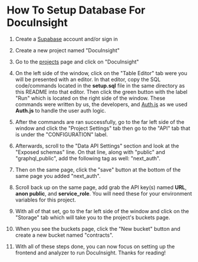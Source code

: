 # How To Setup Database For DocuInsight

1. Create a [Supabase](https://supabase.com/) account and/or sign in

2. Create a new project named "DocuInsight"

3. Go to the [projects](https://supabase.com/dashboard/projects) page and click on "DocuInsight"

4. On the left side of the window, click on the "Table Editor" tab were you will be presented with an editor. In that editor, copy the SQL code/commands located in the **setup.sql** file in the same directory as this README into that editor. Then click the green button with the label "Run" which is located on the right side of the window. These commands were written by us, the developers, and [Auth.js](https://authjs.dev/getting-started/adapters/supabase?framework=next-js) as we used **Auth.js** to handle the user auth logic.

5. After the commands are ran successfully, go to the far left side of the window and click the "Project Settings" tab then go to the "API" tab that is under the "CONFIGURATION" label.

6. Afterwards, scroll to the "Data API Settings" section and look at the "Exposed schemas" line. On that line, along with "public" and "graphql_public", add the following tag as well: "next_auth".

7. Then on the same page, click the "save" button at the bottom of the same page you added "next_auth".

8. Scroll back up on the same page, add grab the API key(s) named **URL**, **anon public**, and **service_role**. You will need these for your environment variables for this project.

9. With all of that set, go to the far left side of the window and click on the "Storage" tab which will take you to the project's buckets page.

10. When you see the buckets page, click the "New bucket" button and create a new bucket named "contracts".

11. With all of these steps done, you can now focus on setting up the frontend and analyzer to run DocuInsight. Thanks for reading!
